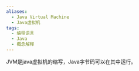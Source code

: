```yaml
---
aliases:
  - Java Virtual Machine
  - Java虚拟机
tags:
  - 编程语言
  - Java
  - 概念解释
---
```

JVM是java虚拟机的缩写，Java字节码可以在其中运行。